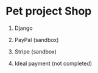 # Pet project Shop

1. Django 

2. PayPal (sandbox)

3. Stripe (sandbox)

4. Ideal payment (not completed)
